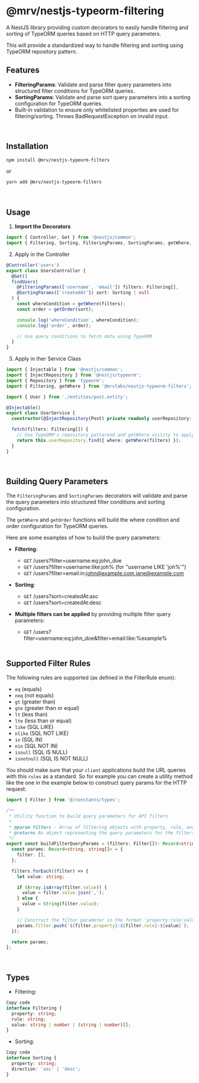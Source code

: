 # @mrv/nestjs-typeorm-filtering

A NestJS library providing custom decorators to easily handle filtering and sorting of TypeORM queries based on HTTP query parameters.

This will provide a standardized way to handle filtering and sorting using TypeORM repository pattern.

## Features

- **FilteringParams**: Validate and parse filter query parameters into structured filter conditions for TypeORM queries.
- **SortingParams**: Validate and parse sort query parameters into a sorting configuration for TypeORM queries.
- Built-in validation to ensure only whitelisted properties are used for filtering/sorting.
  Throws BadRequestException on invalid input.

<br/>

## Installation

```bash
npm install @mrv/nestjs-typeorm-filters
```

or

```bash
yarn add @mrv/nestjs-typeorm-filters
```

<br/>

## Usage

1. **Import the Decorators**

```typescript
import { Controller, Get } from '@nestjs/common';
import { Filtering, Sorting, FilteringParams, SortingParams, getWhere, getOrder } from '@mrv/nestjs-typeorm-filters';
```

2. Apply in the Controller

```typescript
@Controller('users')
export class UsersController {
  @Get()
  findUsers(
    @FilteringParams(['username', 'email']) filters: Filtering[],
    @SortingParams(['createdAt']) sort: Sorting | null
  ) {
    const whereCondition = getWhere(filters);
    const order = getOrder(sort);

    console.log('whereCondition', whereCondition);
    console.log('order', order);

    // Use query conditions to fetch data using TypeORM
  }
}
```

3. Apply in ther Service Class

```typescript
import { Injectable } from '@nestjs/common';
import { InjectRepository } from '@nestjs/typeorm';
import { Repository } from 'typeorm';
import { Filtering, getWhere } from '@mrvlabs/nestjs-typeorm-filters';

import { User } from './entities/post.entity';

@Injectable()
export class UserService {
  constructor(@InjectRepository(Post) private readonly userRepository: Repository<User>) {}

  fetch(filters: Filtering[]) {
    // Use TypeORM's repository pattarend and getWhere utility to apply the filters.
    return this.userRepository.find({ where: getWhere(filters) });
  }
}
```

<br/>

## Building Query Parameters

The `FilteringParams` and `SortingParams` decorators will validate and parse the query parameters into structured filter conditions and sorting configuration.

The `getWhere` and `getOrder` functions will build the where condition and order configuration for TypeORM queries.

Here are some examples of how to build the query parameters:

- **Filtering**:

  - `GET` /users?filter=username:eq:john_doe
  - `GET` /users?filter=username:like:joh% (for "username LIKE 'joh%'")
  - `GET` /users?filter=email:in:john@example.com,jane@example.com

- **Sorting**:

  - `GET` /users?sort=createdAt:asc
  - `GET` /users?sort=createdAt:desc

- **Multiple filters can be applied** by providing multiple filter query parameters:

  - `GET` /users?filter=username:eq:john_doe&filter=email:like:%example%

  <br/>

## Supported Filter Rules

The following rules are supported (as defined in the FilterRule enum):

- `eq` (equals)
- `neq` (not equals)
- `gt` (greater than)
- `gte` (greater than or equal)
- `lt` (less than)
- `lte` (less than or equal)
- `like` (SQL LIKE)
- `nlike` (SQL NOT LIKE)
- `in` (SQL IN)
- `nin` (SQL NOT IN)
- `isnull` (SQL IS NULL)
- `isnotnull` (SQL IS NOT NULL)

You should make sure that your `client` applications build the URL queries with this `rules` as a standard. So for example you can create a utility method like the one in the example below to construct query params for the HTTP request:

```typescript
import { Filter } from '@/constants/types';

/**
 * Utility function to build query parameters for API filters
 *
 * @param filters - Array of filtering objects with property, rule, and value
 * @returns An object representing the query parameters for the filters
 */
export const buildFilterQueryParams = (filters: Filter[]): Record<string, string[]> => {
  const params: Record<string, string[]> = {
    filter: [],
  };

  filters.forEach((filter) => {
    let value: string;

    if (Array.isArray(filter.value)) {
      value = filter.value.join(',');
    } else {
      value = String(filter.value);
    }

    // Construct the filter parameter in the format 'property:rule:value'
    params.filter.push(`${filter.property}:${filter.rule}:${value}`);
  });

  return params;
};
```

<br />

## Types

- Filtering:

```typescript
Copy code
interface Filtering {
  property: string;
  rule: string;
  value: string | number | (string | number)[];
}
```

- Sorting:

```typescript
Copy code
interface Sorting {
  property: string;
  direction: 'asc' | 'desc';
}
```
